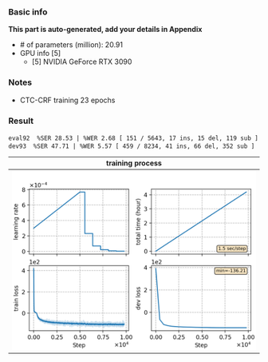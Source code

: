 ### Basic info

**This part is auto-generated, add your details in Appendix**

* \# of parameters (million): 20.91
* GPU info \[5\]
  * \[5\] NVIDIA GeForce RTX 3090

### Notes

* CTC-CRF training 23 epochs

### Result
```
eval92  %SER 28.53 | %WER 2.68 [ 151 / 5643, 17 ins, 15 del, 119 sub ] 
dev93  %SER 47.71 | %WER 5.57 [ 459 / 8234, 41 ins, 66 del, 352 sub ]  
```

|     training process    |
|:-----------------------:|
|![monitor](./monitor.png)|
